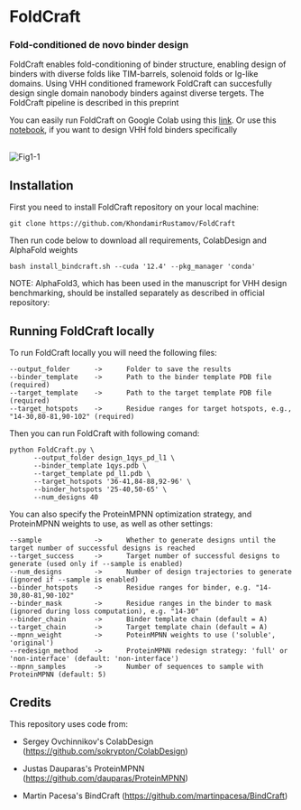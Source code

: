 <h1>FoldCraft</h1>

<h3>Fold-conditioned de novo binder design</h3>
FoldCraft enables fold-conditioning of binder structure, enabling design of binders with diverse folds like TIM-barrels, solenoid folds or Ig-like domains. 
Using VHH conditioned framework FoldCraft can succesfully design single domain nanobody binders against diverse tergets. The FoldCraft pipeline is described in this preprint

You can easily run FoldCraft on Google Colab using this <a href="https://colab.research.google.com/github/KhondamirRustamov/FoldCraft/blob/main/FoldCraft.ipynb">link</a>. Or use this <a href='https://colab.research.google.com/github/KhondamirRustamov/FoldCraft/blob/main/FoldCraft_VHH.ipynb'>notebook</a>, if you want to design VHH fold binders specifically
<br>
<br>


![Fig1-1](https://github.com/user-attachments/assets/b7612207-be45-410d-aaff-fc2586ea765e)


<h2>Installation</h2>

First you need to install FoldCraft repository on your local machine:

`git clone https://github.com/KhondamirRustamov/FoldCraft`

Then run code below to download all requirements, ColabDesign and AlphaFold weights

`bash install_bindcraft.sh --cuda '12.4' --pkg_manager 'conda'`

NOTE: AlphaFold3, which has been used in the manuscript for VHH design benchmarking, should be installed separately as described in official repository: 

<h2>Running FoldCraft locally</h2>

To run FoldCraft locally you will need the following files:

```
--output_folder      ->      Folder to save the results
--binder_template    ->      Path to the binder template PDB file (required)
--target_template    ->      Path to the target template PDB file (required)
--target_hotspots    ->      Residue ranges for target hotspots, e.g., "14-30,80-81,90-102" (required)
```

Then you can run FoldCraft with following comand:
```
python FoldCraft.py \
      --output_folder design_1qys_pd_l1 \
      --binder_template 1qys.pdb \
      --target_template pd_l1.pdb \
      --target_hotspots '36-41,84-88,92-96' \
      --binder_hotspots '25-40,50-65' \
      --num_designs 40
```

You can also specify the ProteinMPNN optimization strategy, and ProteinMPNN weights to use, as well as other settings:
```
--sample             ->      Whether to generate designs until the target number of successful designs is reached
--target_success     ->      Target number of successful designs to generate (used only if --sample is enabled)
--num_designs        ->      Number of design trajectories to generate (ignored if --sample is enabled)
--binder_hotspots    ->      Residue ranges for binder, e.g. "14-30,80-81,90-102"
--binder_mask        ->      Residue ranges in the binder to mask (ignored during loss computation), e.g. "14-30"
--binder_chain       ->      Binder template chain (default = A)
--target_chain       ->      Target template chain (default = A)
--mpnn_weight        ->      PoteinMPNN weights to use ('soluble', 'original')
--redesign_method    ->      ProteinMPNN redesign strategy: 'full' or 'non-interface' (default: 'non-interface')
--mpnn_samples       ->      Number of sequences to sample with ProteinMPNN (default: 5)
```

<h2>Credits</h2>

This repository uses code from:

* Sergey Ovchinnikov's ColabDesign (https://github.com/sokrypton/ColabDesign)

* Justas Dauparas's ProteinMPNN (https://github.com/dauparas/ProteinMPNN)

*   Martin Pacesa's BindCraft (https://github.com/martinpacesa/BindCraft)
